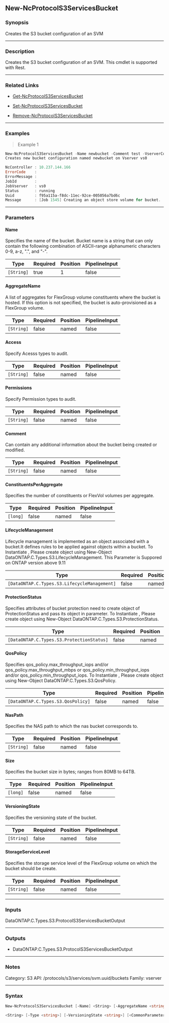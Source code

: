New-NcProtocolS3ServicesBucket
------------------------------

### Synopsis
Creates the S3 bucket configuration of an SVM

---

### Description

Creates the S3 bucket configuration of an SVM. This cmdlet is supported with Rest.

---

### Related Links
* [Get-NcProtocolS3ServicesBucket](Get-NcProtocolS3ServicesBucket)

* [Set-NcProtocolS3ServicesBucket](Set-NcProtocolS3ServicesBucket)

* [Remove-NcProtocolS3ServicesBucket](Remove-NcProtocolS3ServicesBucket)

---

### Examples
> Example 1

```PowerShell
New-NcProtocolS3ServicesBucket -Name newbucket -Comment test -VserverContext vs0
Creates new bucket configuration named newbucket on Vserver vs0

NcController : 10.237.144.166
ErrorCode    :
ErrorMessage :
JobId        :
JobVserver   : vs0
Status       : running
Uuid         : f95a115a-f8dc-11ec-92ce-005056a7bd6c
Message      : [Job 1545] Creating an object store volume for bucket.

```

---

### Parameters
#### **Name**
Specifies the name of the bucket. Bucket name is a string that can only contain the following combination of ASCII-range alphanumeric characters 0-9, a-z, ".", and "-".

|Type      |Required|Position|PipelineInput|
|----------|--------|--------|-------------|
|`[String]`|true    |1       |false        |

#### **AggregateName**
A list of aggregates for FlexGroup volume constituents where the bucket is hosted. If this option is not specified, the bucket is auto-provisioned as a FlexGroup volume.

|Type      |Required|Position|PipelineInput|
|----------|--------|--------|-------------|
|`[String]`|false   |named   |false        |

#### **Access**
Specify Acesss types to audit.

|Type      |Required|Position|PipelineInput|
|----------|--------|--------|-------------|
|`[String]`|false   |named   |false        |

#### **Permissions**
Specify Permission types to audit.

|Type      |Required|Position|PipelineInput|
|----------|--------|--------|-------------|
|`[String]`|false   |named   |false        |

#### **Comment**
Can contain any additional information about the bucket being created or modified.

|Type      |Required|Position|PipelineInput|
|----------|--------|--------|-------------|
|`[String]`|false   |named   |false        |

#### **ConstituentsPerAggregate**
Specifies the number of constituents or FlexVol volumes per aggregate.

|Type    |Required|Position|PipelineInput|
|--------|--------|--------|-------------|
|`[long]`|false   |named   |false        |

#### **LifecycleManagement**
Lifecycle management is implemented as an object associated with a bucket.It defines rules to be applied against objects within a bucket. To Instantiate , Please create object using New-Object DataONTAP.C.Types.S3.LifecycleManagement. This Parameter is Suppored on ONTAP version above 9.11

|Type                                        |Required|Position|PipelineInput|
|--------------------------------------------|--------|--------|-------------|
|`[DataONTAP.C.Types.S3.LifecycleManagement]`|false   |named   |false        |

#### **ProtectionStatus**
Specifies attributes of bucket protection need to create object of ProtectionStatus and pass its object in parameter. To Instantiate , Please create object using New-Object DataONTAP.C.Types.S3.ProtectionStatus.

|Type                                     |Required|Position|PipelineInput|
|-----------------------------------------|--------|--------|-------------|
|`[DataONTAP.C.Types.S3.ProtectionStatus]`|false   |named   |false        |

#### **QosPolicy**
Specifies qos_policy.max_throughput_iops and/or qos_policy.max_throughput_mbps or qos_policy.min_throughput_iops and/or qos_policy.min_throughput_iops. To Instantiate , Please create object using New-Object DataONTAP.C.Types.S3.QosPolicy.

|Type                              |Required|Position|PipelineInput|
|----------------------------------|--------|--------|-------------|
|`[DataONTAP.C.Types.S3.QosPolicy]`|false   |named   |false        |

#### **NasPath**
Specifies the NAS path to which the nas bucket corresponds to.

|Type      |Required|Position|PipelineInput|
|----------|--------|--------|-------------|
|`[String]`|false   |named   |false        |

#### **Size**
Specifies the bucket size in bytes; ranges from 80MB to 64TB.

|Type    |Required|Position|PipelineInput|
|--------|--------|--------|-------------|
|`[long]`|false   |named   |false        |

#### **VersioningState**
Specifies the versioning state of the bucket.

|Type      |Required|Position|PipelineInput|
|----------|--------|--------|-------------|
|`[String]`|false   |named   |false        |

#### **StorageServiceLevel**
Specifies the storage service level of the FlexGroup volume on which the bucket should be create.

|Type      |Required|Position|PipelineInput|
|----------|--------|--------|-------------|
|`[String]`|false   |named   |false        |

---

### Inputs
DataONTAP.C.Types.S3.ProtocolS3ServicesBucketOutput

---

### Outputs
* DataONTAP.C.Types.S3.ProtocolS3ServicesBucketOutput

---

### Notes
Category: S3
API: /protocols/s3/services/svm.uuid/buckets
Family: vserver

---

### Syntax
```PowerShell
New-NcProtocolS3ServicesBucket [-Name] <String> [-AggregateName <string[]>] [-Access <String>] [-Comment <String>] [-Permission <String>] [-ConstituentsPerAggregate <long>] -VserverContext 
```
```PowerShell
<String> [-Type <string>] [-VersioningState <string>] [<CommonParameters>]
```

